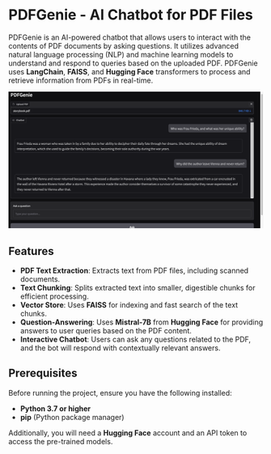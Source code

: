 # PDFGenie - AI Chatbot for PDF Files

PDFGenie is an AI-powered chatbot that allows users to interact with the contents of PDF documents by asking questions. It utilizes advanced natural language processing (NLP) and machine learning models to understand and respond to queries based on the uploaded PDF. PDFGenie uses **LangChain**, **FAISS**, and **Hugging Face** transformers to process and retrieve information from PDFs in real-time.


![PDFGenie Bot](botImage.png)


## Features

- **PDF Text Extraction**: Extracts text from PDF files, including scanned documents.
- **Text Chunking**: Splits extracted text into smaller, digestible chunks for efficient processing.
- **Vector Store**: Uses **FAISS** for indexing and fast search of the text chunks.
- **Question-Answering**: Uses **Mistral-7B** from **Hugging Face** for providing answers to user queries based on the PDF content.
- **Interactive Chatbot**: Users can ask any questions related to the PDF, and the bot will respond with contextually relevant answers.



## Prerequisites

Before running the project, ensure you have the following installed:

- **Python 3.7 or higher**
- **pip** (Python package manager)

Additionally, you will need a **Hugging Face** account and an API token to access the pre-trained models.


